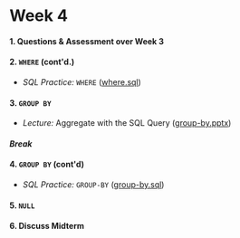 # Week 4

#### 1. Questions & Assessment over Week 3

#### 2. `WHERE` (cont'd.)

  + *SQL Practice:* `WHERE` ([where.sql](https://mrrisley.github.io/sql-uc-fall2019/week-3/where.sql))

#### 3. `GROUP BY` 

  + *Lecture:* Aggregate with the SQL Query ([group-by.pptx](https://mrrisley.github.io/sql-uc-fall2019/week-4/group-by.pptx))

#### *Break*

#### 4. `GROUP BY` (cont'd)

  + *SQL Practice:* `GROUP-BY` ([group-by.sql](https://mrrisley.github.io/sql-uc-fall2019/week-4/group-by.sql))

#### 5. `NULL` 

#### 6. Discuss Midterm


